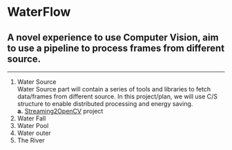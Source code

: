 # WaterFlow
## A novel experience to use Computer Vision, aim to use a pipeline to process frames from different source.
****
1. Water Source  
   Water Source part will contain a series of tools and libraries to fetch data/frames from different source. In this project/plan, we will use C/S structure to enable distributed processing and energy saving.   
   <b>a.</b> [Streaming2OpenCV](https://github.com/bearx/Streaming2OpenCV) project 
2. Water Fall
3. Water Pool
4. Water outer
5. The River
